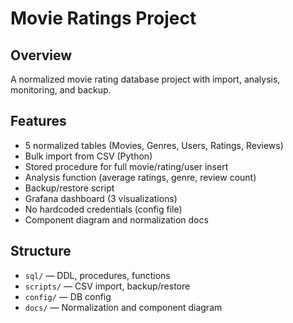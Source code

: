 # Movie Ratings Project

## Overview
A normalized movie rating database project with import, analysis, monitoring, and backup.

## Features
- 5 normalized tables (Movies, Genres, Users, Ratings, Reviews)
- Bulk import from CSV (Python)
- Stored procedure for full movie/rating/user insert
- Analysis function (average ratings, genre, review count)
- Backup/restore script
- Grafana dashboard (3 visualizations)
- No hardcoded credentials (config file)
- Component diagram and normalization docs

## Structure
- `sql/` — DDL, procedures, functions
- `scripts/` — CSV import, backup/restore
- `config/` — DB config
- `docs/` — Normalization and component diagram

